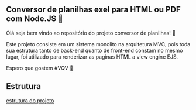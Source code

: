 ## **Conversor de planilhas exel para HTML ou PDF com Node.JS :rocket:** 

Olá seja bem vindo ao repositório do projeto conversor de planilhas! :page_with_curl:

Este projeto consiste em um sistema monolito na arquitetura MVC, pois toda sua estrutura tanto de back-end quanto de front-end constam no mesmo lugar, foi utilizado para renderizar as paginas HTML a view engine EJS.

Espero que gostem #VQV :rocket:

## Estrutura
[estrutura do projeto](./public/imgs/01-estrutura.png)
